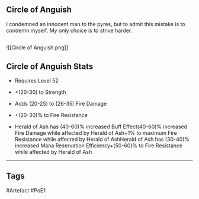 ## Circle of Anguish
I condemned an innocent man to the pyres, but to admit this mistake is to condemn myself.
My only choice is to strive harder.
##
![[Circle of Anguish.png]]
## Circle of Anguish Stats
- Requires Level 52

- +(20-30) to Strength
- Adds (20-25) to (26-35) Fire Damage
- +(20-30)% to Fire Resistance
- Herald of Ash has (40-60)% increased Buff Effect(40-60)% increased Fire Damage while affected by Herald of Ash+1% to maximum Fire Resistance while affected by Herald of AshHerald of Ash has (30-40)% increased Mana Reservation Efficiency+(50-60)% to Fire Resistance while affected by Herald of Ash


---
## Tags
#Artefact
#PoE1